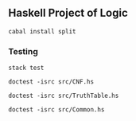 ## Haskell Project of Logic


```cabal install split```


### Testing

```
stack test

doctest -isrc src/CNF.hs

doctest -isrc src/TruthTable.hs

doctest -isrc src/Common.hs
```
